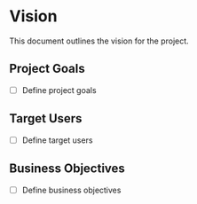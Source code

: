 # Vision

This document outlines the vision for the project.

## Project Goals

- [ ] Define project goals

## Target Users

- [ ] Define target users

## Business Objectives

- [ ] Define business objectives
